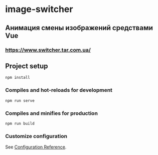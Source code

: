 # image-switcher
## Анимация смены изображений средствами Vue
### https://www.switcher.tar.com.ua/

## Project setup
```
npm install
```

### Compiles and hot-reloads for development
```
npm run serve
```

### Compiles and minifies for production
```
npm run build
```

### Customize configuration
See [Configuration Reference](https://cli.vuejs.org/config/).
